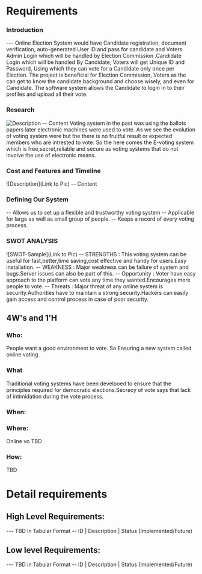 # Requirements

### Introduction
--- Online Election System would have Candidate registration, document verification, auto-generated User ID and pass for candidate and Voters. Admin Login which will be handled by Election Commission .Candidate Login which will be handled By Candidate, Voters will get Unique ID and Password, Using which they can vote for a Candidate only once per Election. 
The project is beneficial for Election Commission, Voters as the can get to know the candidate background and choose wisely, and even for Candidate. The software system allows the Candidate to login in to their profiles and upload all their vote.

### Research
![Description]() -- Content
Voting system in the past was using the ballots papers later electronic machines were used to vote. As we see the evolution of voting system were but the there is no fruitful result or expected members who are intrested to vote.
So the here comes the E-voting system which is free,secret,reliable and secure as voting systems that do not involve the use of electronic means.

### Cost and Features and Timeline
![Description](Link to Pic) -- Content

### Defining Our System
-- Allows us to set up a flexible and trustworthy voting system
-- Applicable for large as well as small group of people.
-- Keeps a record of  every voting process.
### SWOT ANALYSIS
![SWOT-Sample](Link to Pic)
-- STRENGTHS : This voting system can be useful for fast,better,time saving,cost effective and handy for users.Easy installation.
-- WEAKNESS : Major weakness can be failure of system and bugs.Server issues can also be part of this.
-- Opportunity : Voter have easy approach to the platform can vote any time they wanted.Encourages more people to vote.
-- Threats : Major threat of any online system is security.Authorities have to maintain a strong security.Hackers can easily gain access and control process in case of poor security.

## 4W's and 1'H
### Who:
People want a good environment to vote. So Ensuring a new system called online voting.


### What
Traditional voting systems have been develpoed to ensure that the principles required for democratic elections.Secrecy of vote says that lack of intimidation during the vote process.


### When:


### Where:
Online vo
TBD

### How:
TBD

# Detail requirements
## High Level Requirements:
--- TBD in Tabular Format -- ID | Description | Status (Implemented/Future)

## Low level Requirements:
--- TBD in Tabular Format -- ID | Description | Status (Implemented/Future)
